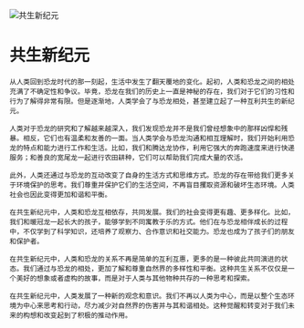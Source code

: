 ![共生新纪元](/images/chapter.5.section.4.image.1.png)


# 共生新纪元


    从人类回到恐龙时代的那一刻起，生活中发生了翻天覆地的变化。起初，人类和恐龙之间的相处充满了不确定性和争议。毕竟，恐龙在我们的历史上一直是神秘的存在，我们对于它们的习性和行为了解得非常有限。但是逐渐地，人类学会了与恐龙相处，甚至建立起了一种互利共生的新纪元。

    人类对于恐龙的研究和了解越来越深入，我们发现恐龙并不是我们曾经想象中的那样凶悍和残暴。相反，它们也有温柔和友善的一面。当人类学会与恐龙沟通和相互理解时，我们开始利用恐龙的特点和能力进行工作和生活。比如，我们和腾达龙协作，利用它强大的奔跑速度来进行快递服务；和善良的宽尾龙一起进行农田耕种，它们可以帮助我们完成大量的农活。

    此外，人类还通过与恐龙的互动改变了自身的生活方式和思维方式。恐龙的存在带给我们更多关于环境保护的思考。我们尊重并保护它们的生活空间，不再盲目攫取资源和破坏生态环境。人类社会也因此变得更加和谐和平衡。

    在共生新纪元中，人类和恐龙互相依存，共同发展。我们的社会变得更有趣、更多样化。比如，我们和暖冠龙一起长大的孩子，能够学到不同寓教于乐的方式。他们在与恐龙相伴成长的过程中，不仅学到了科学知识，还培养了观察力、合作意识和社交能力。恐龙也成为了孩子们的朋友和保护者。

    在共生新纪元中，人类和恐龙的关系不再是简单的互利互惠，更多的是一种彼此共同演进的状态。我们通过与恐龙的相处，更加了解和尊重自然界的多样性和平衡。这种共生关系不仅仅是一个美好的想象或者虚构的故事，而是对于人类与其他物种共存的一种思考和探索。

    在共生新纪元中，人类发展了一种新的观念和意识。我们不再以人类为中心，而是以整个生态环境为中心来思考和行动，尽力减少对自然界的伤害并与其和谐相处。这种觉醒和转变对于我们未来的构想和改变起到了积极的推动作用。

